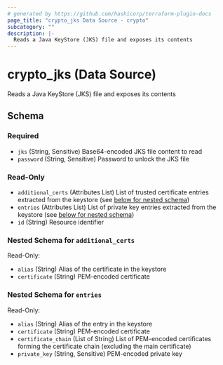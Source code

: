 ```yaml
---
# generated by https://github.com/hashicorp/terraform-plugin-docs
page_title: "crypto_jks Data Source - crypto"
subcategory: ""
description: |-
  Reads a Java KeyStore (JKS) file and exposes its contents
---
```


# crypto_jks (Data Source)

Reads a Java KeyStore (JKS) file and exposes its contents



<!-- schema generated by tfplugindocs -->
## Schema

### Required

- `jks` (String, Sensitive) Base64-encoded JKS file content to read
- `password` (String, Sensitive) Password to unlock the JKS file

### Read-Only

- `additional_certs` (Attributes List) List of trusted certificate entries extracted from the keystore (see [below for nested schema](#nestedatt--additional_certs))
- `entries` (Attributes List) List of private key entries extracted from the keystore (see [below for nested schema](#nestedatt--entries))
- `id` (String) Resource identifier

<a id="nestedatt--additional_certs"></a>
### Nested Schema for `additional_certs`

Read-Only:

- `alias` (String) Alias of the certificate in the keystore
- `certificate` (String) PEM-encoded certificate


<a id="nestedatt--entries"></a>
### Nested Schema for `entries`

Read-Only:

- `alias` (String) Alias of the entry in the keystore
- `certificate` (String) PEM-encoded certificate
- `certificate_chain` (List of String) List of PEM-encoded certificates forming the certificate chain (excluding the main certificate)
- `private_key` (String, Sensitive) PEM-encoded private key
